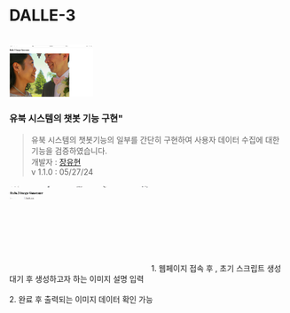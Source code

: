 # DALLE-3

<br>

<img src="https://github.com/jangyouhyun/Stairs/blob/main/dalle3/dalle-result.png" width="30%" height="30%">

### <b>유북 시스템의 챗봇 기능 구현"</b>

> 유북 시스템의 챗봇기능의 일부를 간단히 구현하여 사용자 데이터 수집에 대한 기능을 검증하였습니다.
> <br/>개발자 : [장유현](https://github.com/jangyouhyun)
> <br/>v 1.1.0 : 05/27/24<br/>

<img src="https://github.com/jangyouhyun/Stairs/blob/main/dalle3/dalle-work.gif?raw=true" width="50%" height="50%">
1. 웹페이지 접속 후 , 초기 스크립트 생성 대기 후 생성하고자 하는 이미지 설명 입력<br/><br/>
2. 완료 후 출력되는 이미지 데이터 확인 가능<br/><br/>
